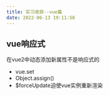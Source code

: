 ```yaml
---
title: 实习收获--vue篇
date: 2022-06-13 19:11:58
---
```


## vue响应式

在vue2中动态添加新属性不是响应式的

- vue.set
- Object.assign()
- $forceUpdate迫使vue实例重新渲染